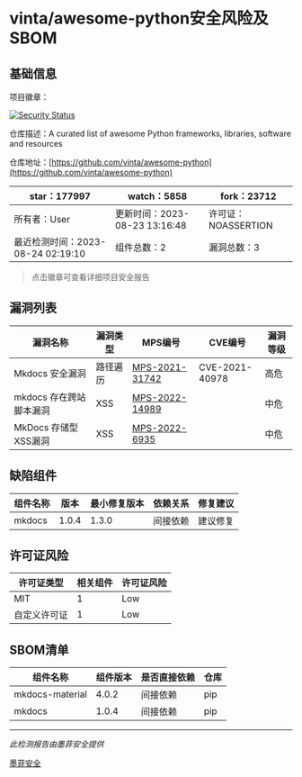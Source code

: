 # vinta/awesome-python安全风险及SBOM

## 基础信息

项目徽章：

[![Security Status](https://www.murphysec.com/platform3/v31/badge/1694413933342257152.svg)](https://www.murphysec.com/console/report/1693326380773433344/1694413933342257152)

仓库描述：A curated list of awesome Python frameworks, libraries, software and resources

仓库地址：[https://github.com/vinta/awesome-python](https://github.com/vinta/awesome-python)

| star：177997 | watch：5858 | fork：23712 |
| ----------- | -------------- | ------------ |
| 所有者：User | 更新时间：2023-08-23 13:16:48 | 许可证：NOASSERTION |
| 最近检测时间：2023-08-24 02:19:10 | 组件总数：2 | 漏洞总数：3 |

> 点击徽章可查看详细项目安全报告



## 漏洞列表

| 漏洞名称 | 漏洞类型 | MPS编号 | CVE编号 | 漏洞等级 |
| ------- | ------ | ------- | ------ | ----- |
|Mkdocs 安全漏洞|路径遍历|[MPS-2021-31742](https://www.oscs1024.com/hd/MPS-2021-31742)|CVE-2021-40978|高危|
|mkdocs 存在跨站脚本漏洞|XSS|[MPS-2022-14989](https://www.oscs1024.com/hd/MPS-2022-14989)||中危|
|MkDocs 存储型XSS漏洞|XSS|[MPS-2022-6935](https://www.oscs1024.com/hd/MPS-2022-6935)||中危|




## 缺陷组件

| 组件名称 | 版本 | 最小修复版本 | 依赖关系 | 修复建议 |
| -------- | ---- | ------------ | -------- | -------- |
|mkdocs|1.0.4|1.3.0|间接依赖|建议修复|C:0|H:1|M:2|L:0|




## 许可证风险

| 许可证类型 | 相关组件 | 许可证风险 |
| ---------- | -------- | ---------- |
|MIT|1|Low|
|自定义许可证|1|Low|




## SBOM清单

| 组件名称 | 组件版本 | 是否直接依赖 | 仓库 |
| -------- | -------- | ------------ | ---- |
|mkdocs-material|4.0.2|间接依赖|pip|
|mkdocs|1.0.4|间接依赖|pip|


------

*此检测报告由墨菲安全提供*

[墨菲安全](www.murphysec.com)